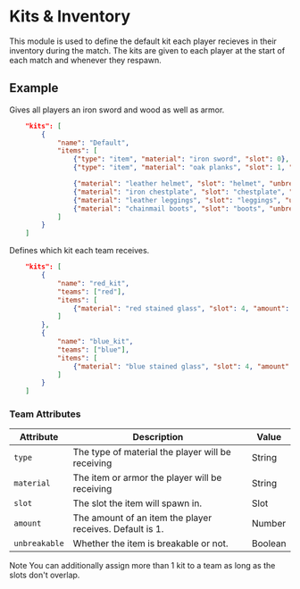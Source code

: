 # Kits & Inventory

This module is used to define the default kit each player recieves in their inventory during the match. The kits are given to each player at the start of each match and whenever they respawn.

## Example

Gives all players an iron sword and wood as well as armor.

```json
    "kits": [
		{
			"name": "Default",
			"items": [
				{"type": "item", "material": "iron sword", "slot": 0},
				{"type": "item", "material": "oak planks", "slot": 1, "amount": 64},

				{"material": "leather helmet", "slot": "helmet", "unbreakable": true},
				{"material": "iron chestplate", "slot": "chestplate", "unbreakable": true},
				{"material": "leather leggings", "slot": "leggings", "unbreakable": true},
				{"material": "chainmail boots", "slot": "boots", "unbreakable": true}
			]
		}
	]
```
Defines which kit each team receives.

```json
    "kits": [
        {
            "name": "red_kit",
            "teams": ["red"],
            "items": [
                {"material": "red stained glass", "slot": 4, "amount": 64}
            ]
        },
        {
            "name": "blue_kit",
            "teams": ["blue"],
            "items": [
                {"material": "blue stained glass", "slot": 4, "amount": 64}
            ]
        }
    ]
```

### Team Attributes

| Attribute     | Description                                                   | Value   |
|---------------|---------------------------------------------------------------|---------|
| `type`        | The type of material the player will be receiving             | String  |
| `material`    | The item or armor the player will be receiving                | String  |
| `slot`        | The slot the item will spawn in.                              | Slot    |
| `amount`      | The amount of an item the player receives. Default is 1.      | Number  |
| `unbreakable` | Whether the item is breakable or not.                         | Boolean |

<span class="label label-note">Note</span> You can additionally assign more than 1 kit to a team as long as the slots don't overlap.

